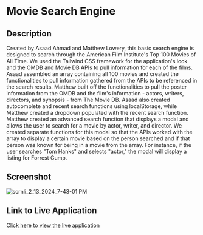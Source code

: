 # Movie Search Engine

## Description
Created by Asaad Ahmad and Matthew Lowery, this basic search engine is designed to search through the American Film Institute's Top 100 Movies of All Time. We used the Tailwind CSS framework for the application's look and the OMDB and Movie DB APIs to pull information for each of the films. Asaad assembled an array containing all 100 movies and created the functionalities to pull information gathered from the APIs to be referenced in the search results. Matthew built off the functionalities to pull the poster information from the OMDB and the film's information - actors, writers, directors, and synopsis - from The Movie DB. Asaad also created autocomplete and recent search functions using localStorage, while Matthew created a dropdown populated with the recent search function. Matthew created an advanced search function that displays a modal and allows the user to search for a movie by actor, writer, and director. We created separate functions for this modal so that the APIs worked with the array to display a certain movie based on the person searched and if that person was known for being in a movie from the array. For instance, if the user searches "Tom Hanks" and selects "actor," the modal will display a listing for Forrest Gump.

## Screenshot
![scrnli_2_13_2024_7-43-01 PM](https://github.com/lowerym/movie-search-engine/assets/146456080/c98cafaa-8ae4-41a0-ad87-97e2e2bb5d6f)

## Link to Live Application
[Click here to view the live application](https://lowerym.github.io/movie-search-engine/)
